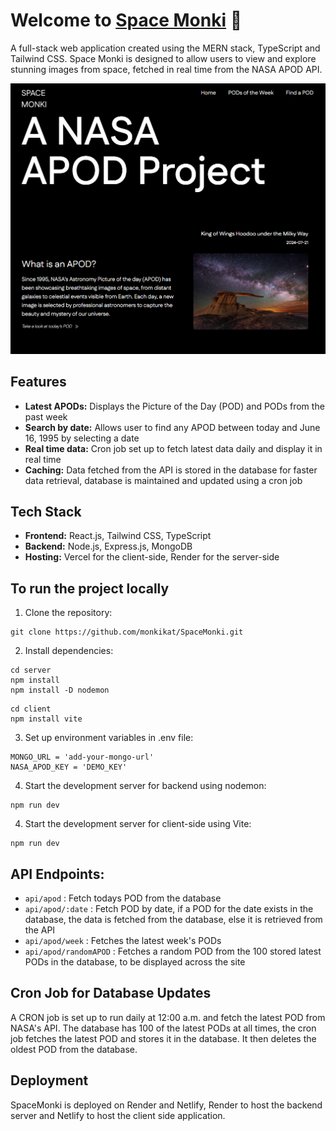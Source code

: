 # Welcome to [Space Monki](https://spacemonki.netlify.app/) 🚀 
A full-stack web application created using the MERN stack, TypeScript and Tailwind CSS. Space Monki is designed to allow users to view and explore stunning images from space, fetched in real time from the NASA APOD API. 

![client/src/assets/Website Snapshot.png](https://github.com/monkikat/SpaceMonki/blob/main/client/src/assets/Website%20Snapshot.png)

## Features
- **Latest APODs:** Displays the Picture of the Day (POD) and PODs from the past week
- **Search by date:** Allows user to find any APOD between today and June 16, 1995 by selecting a date
- **Real time data:** Cron job set up to fetch latest data daily and display it in real time 
- **Caching:** Data fetched from the API is stored in the database for faster data retrieval, database is maintained and updated using a cron job

## Tech Stack
- **Frontend:** React.js, Tailwind CSS, TypeScript
- **Backend:** Node.js, Express.js, MongoDB
- **Hosting:** Vercel for the client-side, Render for the server-side

## To run the project locally
1. Clone the repository: <br>
```
git clone https://github.com/monkikat/SpaceMonki.git
```

2. Install dependencies: <br>
```
cd server
npm install 
npm install -D nodemon
```

```
cd client
npm install vite
```

3. Set up environment variables in .env file:
```
MONGO_URL = 'add-your-mongo-url'
NASA_APOD_KEY = 'DEMO_KEY'
```

4. Start the development server for backend using nodemon: 
```
npm run dev
```

4. Start the development server for client-side using Vite: 
```
npm run dev
```

## API Endpoints:
- `api/apod` : Fetch todays POD from the database
- `api/apod/:date` : Fetch POD by date, if a POD for the date exists in the database, the data is fetched from the database, else it is retrieved from the API
- `api/apod/week` : Fetches the latest week's PODs
- `api/apod/randomAPOD` : Fetches a random POD from the 100 stored latest PODs in the database, to be displayed across the site

## Cron Job for Database Updates
A CRON job is set up to run daily at 12:00 a.m. and fetch the latest POD from NASA's API. The database has 100 of the latest PODs at all times, the cron job fetches the latest POD and stores it in the database. It then deletes the oldest POD from the database.

## Deployment
SpaceMonki is deployed on Render and Netlify, Render to host the backend server and Netlify to host the client side application.
